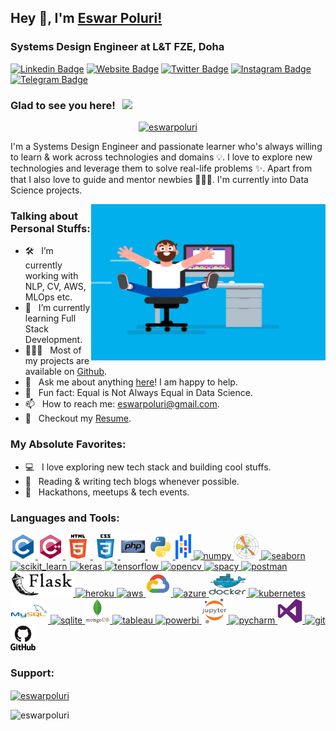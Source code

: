 ## Hey 👋, I'm [Eswar Poluri!](https://github.com/eswarpoluri/)
<h3 align="Left">Systems Design Engineer at L&T FZE, Doha</h3>

[![Linkedin Badge](https://img.shields.io/badge/-LinkedIn-0e76a8?style=flat-square&logo=Linkedin&logoColor=white)](https://www.linkedin.com/in/eswar-poluri-0866a515/)
[![Website Badge](https://img.shields.io/badge/Website-3b5998?style=flat-square&logo=google-chrome&logoColor=white)](https://eswarpoluri.github.io/)
[![Twitter Badge](https://img.shields.io/badge/-Twitter-00acee?style=flat-square&logo=Twitter&logoColor=white)](https://twitter.com/eswarpoluri)
[![Instagram Badge](https://img.shields.io/badge/-Instagram-e4405f?style=flat-square&logo=Instagram&logoColor=white)](https://www.instagram.com/eswar.poluri/)
[![Telegram Badge](https://img.shields.io/badge/-Telegram-0088cc?style=flat-square&logo=Telegram&logoColor=white)](https://t.me/eswarpoluri)

### Glad to see you here! &nbsp; ![](https://visitor-badge.glitch.me/badge?page_id=eswarpoluri.eswarpoluri.github.io&style=flat-square&color=0088cc)

<p align="center"> <a href="https://github.com/ryo-ma/github-profile-trophy"><img src="https://github-profile-trophy.vercel.app/?username=eswarpoluri" alt="eswarpoluri" /></a> </p>

I'm a Systems Design Engineer and passionate learner who's always willing to learn & work across technologies and domains 💡. I love to explore new technologies and leverage them to solve real-life problems ✨. Apart from that I also love to guide and mentor newbies 👨🏻‍💻. I'm currently into Data Science projects.

<img align="right" height="250" width="375" alt="" src="https://raw.githubusercontent.com/eswarpoluri/eswarpoluri.github.io/master/gifs/coder.gif" />

### Talking about Personal Stuffs:

- 🛠 &nbsp; I’m currently working with NLP, CV, AWS, MLOps etc.
- 🚀 &nbsp; I’m currently learning Full Stack Development.
- 👨🏻‍💻 &nbsp; Most of my projects are available on [Github](https://github.com/eswarpoluri).
- 💬 &nbsp; Ask me about anything [here](https://github.com/eswarpoluri/eswarpoluri.github.io/issues/)! I am happy to help.
- 👾 &nbsp; Fun fact: Equal is Not Always Equal in Data Science.
- 📫 &nbsp; How to reach me: eswarpoluri@gmail.com.
- 📝 &nbsp; Checkout my [Resume](https://github.com/eswarpoluri/eswarpoluri.github.io/blob/main/files/Eswar_Poluri_Resume.pdf).

### My Absolute Favorites:

- 💻 &nbsp; I love exploring new tech stack and building cool stuffs.
- 📰 &nbsp; Reading & writing tech blogs whenever possible.
- 🍕 &nbsp; Hackathons, meetups & tech events.

<h3 align="left">Languages and Tools:</h3>
<p align="left"> 
   
  <a href="https://www.cprogramming.com/" target="_blank"> <img src="https://raw.githubusercontent.com/devicons/devicon/master/icons/c/c-original.svg" alt="c" width="40" height="40"/> </a> 
  <a href="https://www.w3schools.com/cpp/" target="_blank"> <img src="https://raw.githubusercontent.com/devicons/devicon/master/icons/cplusplus/cplusplus-original.svg" alt="cplusplus" width="40" height="40"/> </a> 
  <a href="https://www.w3.org/html/" target="_blank"> <img src="https://raw.githubusercontent.com/devicons/devicon/master/icons/html5/html5-original-wordmark.svg" alt="html5" width="40" height="40"/> </a>
  <a href="https://www.w3schools.com/css/" target="_blank"> <img src="https://raw.githubusercontent.com/devicons/devicon/master/icons/css3/css3-original-wordmark.svg" alt="css3" width="40" height="40"/> </a> 
  <a href="https://www.php.net" target="_blank"> <img src="https://raw.githubusercontent.com/devicons/devicon/master/icons/php/php-original.svg" alt="php" width="40" height="40"/> </a> 
  <a href="https://www.python.org" target="_blank"> <img src="https://raw.githubusercontent.com/devicons/devicon/master/icons/python/python-original.svg" alt="python" width="40" height="40"/> </a> 
  <a href="https://pandas.pydata.org" target="_blank"> <img src="https://raw.githubusercontent.com/eswarpoluri/eswarpoluri.github.io/main/icons/Pandas_logo.png" alt="pandas" width="25" height="40"/> </a> 
  <a href="https://numpy.org/" target="_blank"> <img src="om/eswarpoluri/eswarpoluri.github.io/main/icons/numpy_logo.png" alt="numpy" width="100" height="40"/> </a> 
  <a href="https://matplotlib.org/" target="_blank"> <img src="https://raw.githubusercontent.com/eswarpoluri/eswarpoluri.github.io/main/icons/matplotlib_logo.png" alt="matplotlib" width="40" height="40"/> </a>
  <a href="https://seaborn.pydata.org/" target="_blank"> <img src="https://seaborn.pydata.org/_static/logo-wide-lightbg.svg" alt="seaborn" width="120" height="40"/> </a>
  <a href="https://scikit-learn.org/" target="_blank"> <img src="https://upload.wikimedia.org/wikipedia/commons/0/05/Scikit_learn_logo_small.svg" alt="scikit_learn" width="80" height="40"/> </a>
  <a href="https://keras.io/" target="_blank"> <img src="https://upload.wikimedia.org/wikipedia/commons/a/ae/Keras_logo.svg" alt="keras" width="40" height="40"/> </a>
  <a href="https://www.tensorflow.org" target="_blank"> <img src="https://www.vectorlogo.zone/logos/tensorflow/tensorflow-icon.svg" alt="tensorflow" width="40" height="40"/> </a>
  <a href="https://opencv.org/" target="_blank"> <img src="https://www.vectorlogo.zone/logos/opencv/opencv-icon.svg" alt="opencv" width="40" height="40"/> </a> 
  <a href="https://spacy.io/" target="_blank"> <img src="https://upload.wikimedia.org/wikipedia/commons/8/88/SpaCy_logo.svg" alt="spacy" width="80" height="40"/> </a>
  <a href="https://postman.com" target="_blank"> <img src="https://www.vectorlogo.zone/logos/getpostman/getpostman-icon.svg" alt="postman" width="40" height="40"/> </a> 
  <a href="https://flask.palletsprojects.com/en/2.0.x/" target="_blank"> <img src="https://raw.githubusercontent.com/eswarpoluri/eswarpoluri.github.io/main/icons/flask_bg_white.png" alt="flask" width="100" height="40"/> </a> 
  <a href="https://heroku.com" target="_blank"> <img src="https://www.vectorlogo.zone/logos/heroku/heroku-icon.svg" alt="heroku" width="40" height="40"/> </a>
  <a href="https://aws.amazon.com" target="_blank"> <img src="https://upload.wikimedia.org/wikipedia/commons/5/5c/AWS_Simple_Icons_AWS_Cloud.svg" alt="aws" width="60" height="40"/> </a>
  <a href="https://cloud.google.com/" target="_blank"> <img src="https://raw.githubusercontent.com/devicons/devicon/master/icons/googlecloud/googlecloud-original.svg" alt="gcp" width="40" height="40"/> </a>
  <a href="https://azure.microsoft.com/en-in/" target="_blank"> <img src="https://upload.wikimedia.org/wikipedia/commons/a/a8/Microsoft_Azure_Logo.svg" alt="azure" width="100" height="40"/> </a>
  <a href="https://www.docker.com/" target="_blank"> <img src="https://raw.githubusercontent.com/devicons/devicon/master/icons/docker/docker-original-wordmark.svg" alt="docker" width="60" height="40"/> </a> 
  <a href="https://kubernetes.io" target="_blank"> <img src="https://www.vectorlogo.zone/logos/kubernetes/kubernetes-icon.svg" alt="kubernetes" width="40" height="40"/> </a> 
  <a href="https://www.mysql.com/" target="_blank"> <img src="https://raw.githubusercontent.com/devicons/devicon/master/icons/mysql/mysql-original-wordmark.svg" alt="mysql" width="60" height="40"/> </a> 
  <a href="https://www.sqlite.org/" target="_blank"> <img src="https://www.vectorlogo.zone/logos/sqlite/sqlite-icon.svg" alt="sqlite" width="40" height="40"/> </a> 
  <a href="https://www.mongodb.com/" target="_blank"> <img src="https://raw.githubusercontent.com/devicons/devicon/master/icons/mongodb/mongodb-original-wordmark.svg" alt="mangodb" width="40" height="40"/> </a> 
  <a href="https://www.tableau.com/" target="_blank"> <img src="https://upload.wikimedia.org/wikipedia/en/0/06/Tableau_logo.svg" alt="tableau" width="120" height="40"/> </a> 
  <a href="https://powerbi.microsoft.com/en-us/" target="_blank"> <img src="https://www.vectorlogo.zone/util/preview.html?image=/logos/microsoft_powerbi/microsoft_powerbi-ar21.svg" alt="powerbi" width="120" height="40"/> </a> 
  <a href="https://jupyter.org/" target="_blank"> <img src="https://raw.githubusercontent.com/devicons/devicon/master/icons/jupyter/jupyter-original-wordmark.svg" alt="jupyter" width="40" height="40"/> </a> 
  <a href="https://www.jetbrains.com/pycharm/" target="_blank"> <img src="https://upload.wikimedia.org/wikipedia/commons/archive/1/1d/20200803065701%21PyCharm_Icon.svg" alt="pycharm" width="40" height="40"/> </a> 
  <a href="https://visualstudio.microsoft.com/" target="_blank"> <img src="https://raw.githubusercontent.com/devicons/devicon/master/icons/visualstudio/visualstudio-plain.svg" alt="visual_studio" width="40" height="40"/> </a> 
  <a href="https://git-scm.com/" target="_blank"> <img src="https://www.vectorlogo.zone/logos/git-scm/git-scm-icon.svg" alt="git" width="40" height="40"/> </a> 
  <a href="https://github.com/" target="_blank"> <img src="https://raw.githubusercontent.com/devicons/devicon/master/icons/github/github-original-wordmark.svg" alt="github" width="40" height="40"/> </a> 
   </p>

<h3 align="left">Support:</h3>
<p><a href="https://www.buymeacoffee.com/eswarpoluri"> <img align="center" src="https://cdn.buymeacoffee.com/buttons/v2/default-yellow.png" height="50" width="210" alt="eswarpoluri" /></a></p>

<p><img align="left" src="https://github-readme-stats.vercel.app/api?username=eswarpoluri&show_icons=true&locale=en" alt="eswarpoluri" /></p>
